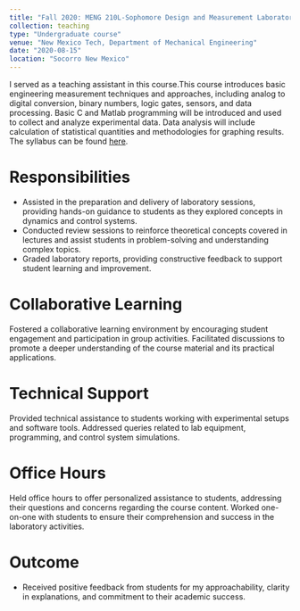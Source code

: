 ```yaml
---
title: "Fall 2020: MENG 210L-Sophomore Design and Measurement Laboratory "
collection: teaching
type: "Undergraduate course"
venue: "New Mexico Tech, Department of Mechanical Engineering"
date: "2020-08-15"
location: "Socorro New Mexico"
---
```


I served as a teaching assistant in this course.This course introduces basic engineering measurement techniques and approaches, including analog to digital conversion, binary numbers, logic gates, sensors, and data processing. Basic C and Matlab programming will be introduced and used to collect and analyze
experimental data. Data analysis will include calculation of statistical quantities and methodologies for graphing results. The syllabus can be found [here](syllabus_MENG352L-S18.pdf).

Responsibilities
======
* Assisted in the preparation and delivery of laboratory sessions, providing hands-on guidance to students as they explored concepts in dynamics and control systems.
* Conducted review sessions to reinforce theoretical concepts covered in lectures and assist students in problem-solving and understanding complex topics.
* Graded laboratory reports, providing constructive feedback to support student learning and improvement.

Collaborative Learning
======
Fostered a collaborative learning environment by encouraging student engagement and participation in group activities. Facilitated discussions to promote a deeper understanding of the course material and its practical applications.

Technical Support
======
Provided technical assistance to students working with experimental setups and software tools. Addressed queries related to lab equipment, programming, and control system simulations.

Office Hours
======
Held office hours to offer personalized assistance to students, addressing their questions and concerns regarding the course content. Worked one-on-one with students to ensure their comprehension and success in the laboratory activities.

Outcome
======
* Received positive feedback from students for my approachability, clarity in explanations, and commitment to their academic success. 

